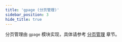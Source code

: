 ```yaml
---
title: 'gpage (分页管理)'
sidebar_position: 3
hide_title: true
---
```


分页管理由 `gpage` 模块实现，具体请参考 [分页管理](output/goframe-v1.14-md/WEB服务开发/分页管理) 章节。